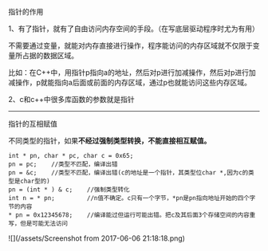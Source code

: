 指针的作用

1、有了指针，就有了自由访问内存空间的手段。（在写底层驱动程序时尤为有用）

不需要通过变量，就能对内存直接进行操作，程序能访问的内存区域就不仅限于变量所占据的数据区域。

比如：在C++中，用指针p指向a的地址，然后对p进行加减操作，然后对p进行加减操作，p就能指向a后面或前面的内存区域，通过p也就能访问这些内存区域。

2、c和c++中很多库函数的参数就是指针

---

指针的互相赋值

不同类型的指针，如果**不经过强制类型转换，不能直接相互赋值。**

```
int * pn, char * pc, char c = 0x65;
pn = pc;    //类型不匹配，编译出错
pn = &c;    //类型不匹配，编译出错(c的地址是一个指针，其类型位char *,因为c的类型是char型的)
pn = (int * ) & c;    //强制类型转化
int n = * pn;         //n值不确定。c只有一个字节，*pn是pn指向地址开始的四个字节的内容
* pn = 0x12345678;    //编译能过但运行可能出错。把c及其后面3个存储空间的内容重写，但是可能无法访问

```

![](/assets/Screenshot from 2017-06-06 21:18:18.png)



